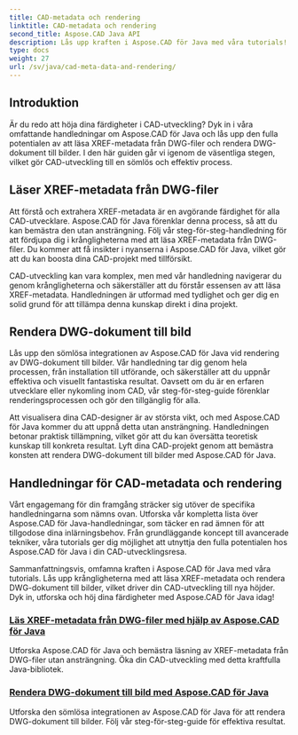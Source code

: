 ```yaml
---
title: CAD-metadata och rendering
linktitle: CAD-metadata och rendering
second_title: Aspose.CAD Java API
description: Lås upp kraften i Aspose.CAD för Java med våra tutorials! Lär dig att enkelt läsa XREF-metadata och rendera DWG-dokument till bilder för förbättrad CAD-utveckling.
type: docs
weight: 27
url: /sv/java/cad-meta-data-and-rendering/
---
```



## Introduktion

Är du redo att höja dina färdigheter i CAD-utveckling? Dyk in i våra omfattande handledningar om Aspose.CAD för Java och lås upp den fulla potentialen av att läsa XREF-metadata från DWG-filer och rendera DWG-dokument till bilder. I den här guiden går vi igenom de väsentliga stegen, vilket gör CAD-utveckling till en sömlös och effektiv process.

## Läser XREF-metadata från DWG-filer

Att förstå och extrahera XREF-metadata är en avgörande färdighet för alla CAD-utvecklare. Aspose.CAD för Java förenklar denna process, så att du kan bemästra den utan ansträngning. Följ vår steg-för-steg-handledning för att fördjupa dig i krångligheterna med att läsa XREF-metadata från DWG-filer. Du kommer att få insikter i nyanserna i Aspose.CAD för Java, vilket gör att du kan boosta dina CAD-projekt med tillförsikt.

CAD-utveckling kan vara komplex, men med vår handledning navigerar du genom krångligheterna och säkerställer att du förstår essensen av att läsa XREF-metadata. Handledningen är utformad med tydlighet och ger dig en solid grund för att tillämpa denna kunskap direkt i dina projekt.

## Rendera DWG-dokument till bild

Lås upp den sömlösa integrationen av Aspose.CAD för Java vid rendering av DWG-dokument till bilder. Vår handledning tar dig genom hela processen, från installation till utförande, och säkerställer att du uppnår effektiva och visuellt fantastiska resultat. Oavsett om du är en erfaren utvecklare eller nykomling inom CAD, vår steg-för-steg-guide förenklar renderingsprocessen och gör den tillgänglig för alla.

Att visualisera dina CAD-designer är av största vikt, och med Aspose.CAD för Java kommer du att uppnå detta utan ansträngning. Handledningen betonar praktisk tillämpning, vilket gör att du kan översätta teoretisk kunskap till konkreta resultat. Lyft dina CAD-projekt genom att bemästra konsten att rendera DWG-dokument till bilder med Aspose.CAD för Java.

## Handledningar för CAD-metadata och rendering
Vårt engagemang för din framgång sträcker sig utöver de specifika handledningarna som nämns ovan. Utforska vår kompletta lista över Aspose.CAD för Java-handledningar, som täcker en rad ämnen för att tillgodose dina inlärningsbehov. Från grundläggande koncept till avancerade tekniker, våra tutorials ger dig möjlighet att utnyttja den fulla potentialen hos Aspose.CAD för Java i din CAD-utvecklingsresa.

Sammanfattningsvis, omfamna kraften i Aspose.CAD för Java med våra tutorials. Lås upp krångligheterna med att läsa XREF-metadata och rendera DWG-dokument till bilder, vilket driver din CAD-utveckling till nya höjder. Dyk in, utforska och höj dina färdigheter med Aspose.CAD för Java idag!
### [Läs XREF-metadata från DWG-filer med hjälp av Aspose.CAD för Java](./read-xref-meta-data/)
Utforska Aspose.CAD för Java och bemästra läsning av XREF-metadata från DWG-filer utan ansträngning. Öka din CAD-utveckling med detta kraftfulla Java-bibliotek.
### [Rendera DWG-dokument till bild med Aspose.CAD för Java](./render-dwg-to-image/)
Utforska den sömlösa integrationen av Aspose.CAD för Java för att rendera DWG-dokument till bilder. Följ vår steg-för-steg-guide för effektiva resultat.